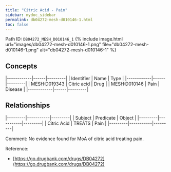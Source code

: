 ```yaml
---
title: "Citric Acid - Pain"
sidebar: mydoc_sidebar
permalink: db04272-mesh-d010146-1.html
toc: false 
---
```



Path ID: `DB04272_MESH_D010146_1`
{% include image.html url="images/db04272-mesh-d010146-1.png" file="db04272-mesh-d010146-1.png" alt="db04272-mesh-d010146-1" %}

## Concepts

|------------|------|---------|
| Identifier | Name | Type    |
|------------|------|---------|
| MESH:D019343 | Citric acid | Drug |
| MESH:D010146 | Pain | Disease |
|------------|------|---------|

## Relationships

|---------|-----------|---------|
| Subject | Predicate | Object  |
|---------|-----------|---------|
| Citric Acid | TREATS | Pain |
|---------|-----------|---------|

Comment: No evidence found for MoA of citric acid treating pain.

Reference: 
  - [https://go.drugbank.com/drugs/DB04272](https://go.drugbank.com/drugs/DB04272)

